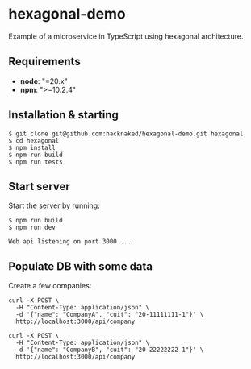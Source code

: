 # hexagonal-demo

Example of a microservice in TypeScript using hexagonal architecture.

## Requirements

* **node**: "=20.x"
* **npm**: ">=10.2.4"

## Installation & starting

```
$ git clone git@github.com:hacknaked/hexagonal-demo.git hexagonal
$ cd hexagonal
$ npm install
$ npm run build
$ npm run tests
```

 ## Start server

Start the server by running:

```
$ npm run build
$ npm run dev

Web api listening on port 3000 ...
```

## Populate DB with some data

Create a few companies:

```
curl -X POST \
  -H "Content-Type: application/json" \
  -d '{"name": "CompanyA", "cuit": "20-11111111-1"}' \
  http://localhost:3000/api/company
```
```
curl -X POST \
  -H "Content-Type: application/json" \
  -d '{"name": "CompanyB", "cuit": "20-22222222-1"}' \
  http://localhost:3000/api/company
  
```